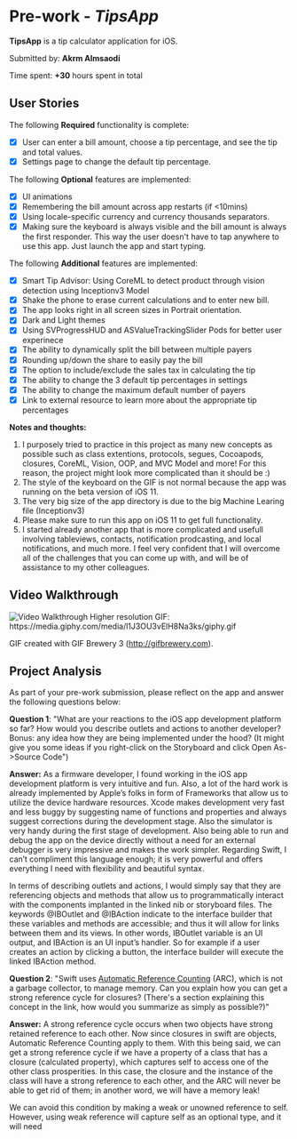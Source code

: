 # Pre-work - *TipsApp*

**TipsApp** is a tip calculator application for iOS.

Submitted by: **Akrm Almsaodi**

Time spent: **+30** hours spent in total

## User Stories

The following **Required** functionality is complete:

* [x] User can enter a bill amount, choose a tip percentage, and see the tip and total values.
* [x] Settings page to change the default tip percentage.

The following **Optional** features are implemented:

* [x] UI animations
* [x] Remembering the bill amount across app restarts (if <10mins)
* [x] Using locale-specific currency and currency thousands separators.
* [x] Making sure the keyboard is always visible and the bill amount is always the first responder. This way the user doesn't have to tap anywhere to use this app. Just launch the app and start typing.

The following **Additional** features are implemented:

* [x] Smart Tip Advisor: Using CoreML to detect product through vision detection using Inceptionv3 Model
* [x] Shake the phone to erase current calculations and to enter new bill.
* [x] The app looks right in all screen sizes in Portrait orientation.
* [x] Dark and Light themes
* [x] Using SVProgressHUD and ASValueTrackingSlider Pods for better user experinece
* [x] The ability to dynamically split the bill between multiple payers
* [x] Rounding up/down the share to easily pay the bill
* [x] The option to include/exclude the sales tax in calculating the tip
* [x] The ability to change the 3 default tip percentages in settings
* [x] The ability to change the maximum default number of payers
* [x] Link to external resource to learn more about the appropriate tip percentages

**Notes and thoughts:**
1. I purposely tried to practice in this project as many new concepts as possible such as class extentions, protocols, segues, Cocoapods, closures, CoreML, Vision, OOP, and MVC Model and more! For this reason, the project might look more complicated than it should be :)
2. The style of the keyboard on the GIF is not normal because the app was running on the beta version of iOS 11.
3. The very big size of the app directory is due to the big Machine Learing file (Inceptionv3)
4. Please make sure to run this app on iOS 11 to get full functionality.
5. I started already another app that is more complicated and usefull involving tableviews, contacts, notification prodcasting, and local notifications, and much more. I feel very confident that I will overcome all of the challenges that you can come up with, and will be of assistance to my other colleagues.

## Video Walkthrough 

<img src='https://media.giphy.com/media/3o6vXIWnl1rScxMN8Y/giphy.gif' title='Video Walkthrough' width='' alt='Video Walkthrough' />
Higher resolution GIF: https://media.giphy.com/media/l1J3OU3vElH8Na3ks/giphy.gif

GIF created with GIF Brewery 3 (http://gifbrewery.com).

## Project Analysis  
As part of your pre-work submission, please reflect on the app and answer the following questions below:  

**Question 1**: "What are your reactions to the iOS app development platform so far? How would you describe outlets and actions to another developer? Bonus: any idea how they are being implemented under the hood? (It might give you some ideas if you right-click on the Storyboard and click Open As->Source Code")  

**Answer:** 
As a firmware developer, I found working in the iOS app development platform is very intuitive and fun. Also, a lot of the hard work is already implemented by Apple’s folks in form of Frameworks that allow us to utilize the device hardware resources. Xcode makes development very fast and less buggy by suggesting name of functions and properties and always suggest corrections during the development stage. Also the simulator is very handy during the first stage of development. Also being able to run and debug the app on the device directly without a need for an external debugger is very impressive and makes the work simpler. Regarding Swift, I can’t compliment this language enough; it is very powerful and offers everything I need with flexibility and beautiful syntax. 

In terms of describing outlets and actions, I would simply say that they are referencing objects and methods that allow us to programmatically interact with the components implanted in the linked nib or storyboard files. The keywords @IBOutlet and @IBAction indicate to the interface builder that these variables and methods are accessible; and thus it will allow for links between them and its views. In other words, IBOutlet variable is an UI output, and IBAction is an UI input’s handler. So for example if a user creates an action by clicking a button, the interface builder will execute the linked IBAction method. 


**Question 2**: "Swift uses [Automatic Reference Counting](https://developer.apple.com/library/content/documentation/Swift/Conceptual/Swift_Programming_Language/AutomaticReferenceCounting.html#//apple_ref/doc/uid/TP40014097-CH20-ID49) (ARC), which is not a garbage collector, to manage memory. Can you explain how you can get a strong reference cycle for closures? (There's a section explaining this concept in the link, how would you summarize as simply as possible?)"  

**Answer:**
A strong reference cycle occurs when two objects have strong retained reference to each other.  Now since closures in swift are objects, Automatic Reference Counting apply to them. With this being said, we can get a strong reference cycle if we have a property of a class that has a closure (calculated property), which captures self to access one of the other class prosperities.  In this case, the closure and the instance of the class will have a strong reference to each other, and the ARC will never be able to get rid of them; in another word, we will have a memory leak!

We can avoid this condition by making a weak or unowned reference to self. However, using weak reference will capture self as an optional type, and it will need 
